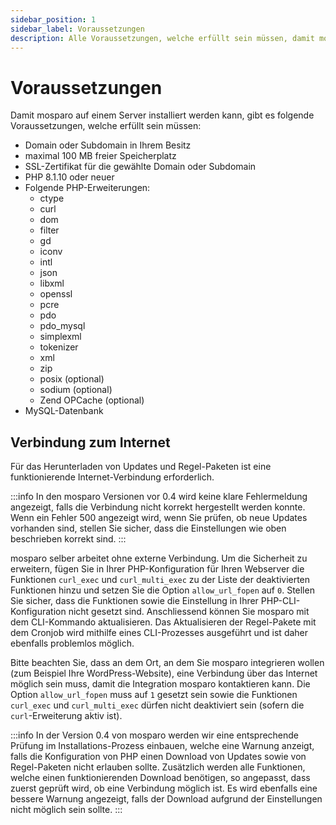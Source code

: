 ```yaml
---
sidebar_position: 1
sidebar_label: Voraussetzungen
description: Alle Voraussetzungen, welche erfüllt sein müssen, damit mosparo korrekt funktionieren kann.
---
```


# Voraussetzungen

Damit mosparo auf einem Server installiert werden kann, gibt es folgende Voraussetzungen, welche erfüllt sein müssen:

- Domain oder Subdomain in Ihrem Besitz
- maximal 100 MB freier Speicherplatz
- SSL-Zertifikat für die gewählte Domain oder Subdomain
- PHP 8.1.10 oder neuer
- Folgende PHP-Erweiterungen:
  - ctype
  - curl
  - dom
  - filter
  - gd
  - iconv
  - intl
  - json
  - libxml
  - openssl
  - pcre
  - pdo
  - pdo_mysql
  - simplexml
  - tokenizer
  - xml
  - zip
  - posix (optional)
  - sodium (optional)
  - Zend OPCache (optional)
- MySQL-Datenbank

## Verbindung zum Internet

Für das Herunterladen von Updates und Regel-Paketen ist eine funktionierende Internet-Verbindung erforderlich.

:::info
In den mosparo Versionen vor 0.4 wird keine klare Fehlermeldung angezeigt, falls die Verbindung nicht korrekt hergestellt werden konnte. Wenn ein Fehler 500 angezeigt wird, wenn Sie prüfen, ob neue Updates vorhanden sind, stellen Sie sicher, dass die Einstellungen wie oben beschrieben korrekt sind.
:::

mosparo selber arbeitet ohne externe Verbindung. Um die Sicherheit zu erweitern, fügen Sie in Ihrer PHP-Konfiguration für Ihren Webserver die Funktionen `curl_exec` und `curl_multi_exec` zu der Liste der deaktivierten Funktionen hinzu und setzen Sie die Option `allow_url_fopen` auf `0`. Stellen Sie sicher, dass die Funktionen sowie die Einstellung in Ihrer PHP-CLI-Konfiguration nicht gesetzt sind. Anschliessend können Sie mosparo mit dem CLI-Kommando aktualisieren. Das Aktualisieren der Regel-Pakete mit dem Cronjob wird mithilfe eines CLI-Prozesses ausgeführt und ist daher ebenfalls problemlos möglich.

Bitte beachten Sie, dass an dem Ort, an dem Sie mosparo integrieren wollen (zum Beispiel Ihre WordPress-Website), eine Verbindung über das Internet möglich sein muss, damit die Integration mosparo kontaktieren kann. Die Option `allow_url_fopen` muss auf `1` gesetzt sein sowie die Funktionen `curl_exec` und `curl_multi_exec` dürfen nicht deaktiviert sein (sofern die `curl`-Erweiterung aktiv ist).

:::info
In der Version 0.4 von mosparo werden wir eine entsprechende Prüfung im Installations-Prozess einbauen, welche eine Warnung anzeigt, falls die Konfiguration von PHP einen Download von Updates sowie von Regel-Paketen nicht erlauben sollte. Zusätzlich werden alle Funktionen, welche einen funktionierenden Download benötigen, so angepasst, dass zuerst geprüft wird, ob eine Verbindung möglich ist. Es wird ebenfalls eine bessere Warnung angezeigt, falls der Download aufgrund der Einstellungen nicht möglich sein sollte.
:::
